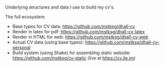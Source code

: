 Underlying structures and data I use to build my cv's.

The full ecosystem:

*   Base types for CV data: <https://github.com/mstksg/dhall-cv>
*   Render in latex for pdf: <https://github.com/mstksg/dhall-cv-latex>
*   Render in HTML for web: <https://github.com/mstksg/dhall-cv-web>
*   Actual CV data (using base types): <https://github.com/mstksg/dhall-cv-personal>
*   Build system (using Shake) for assembling static website:
    <https://github.com/mstksg/cv-static> (live at <https://cv.jle.im>)

